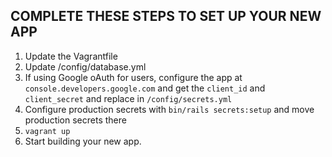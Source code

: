 ## COMPLETE THESE STEPS TO SET UP YOUR NEW APP

1. Update the Vagrantfile
2. Update /config/database.yml
3. If using Google oAuth for users, configure the app at `console.developers.google.com` and
   get the `client_id` and `client_secret` and replace in `/config/secrets.yml`
4. Configure production secrets with `bin/rails secrets:setup` and move production secrets there
5. `vagrant up`
6. Start building your new app.